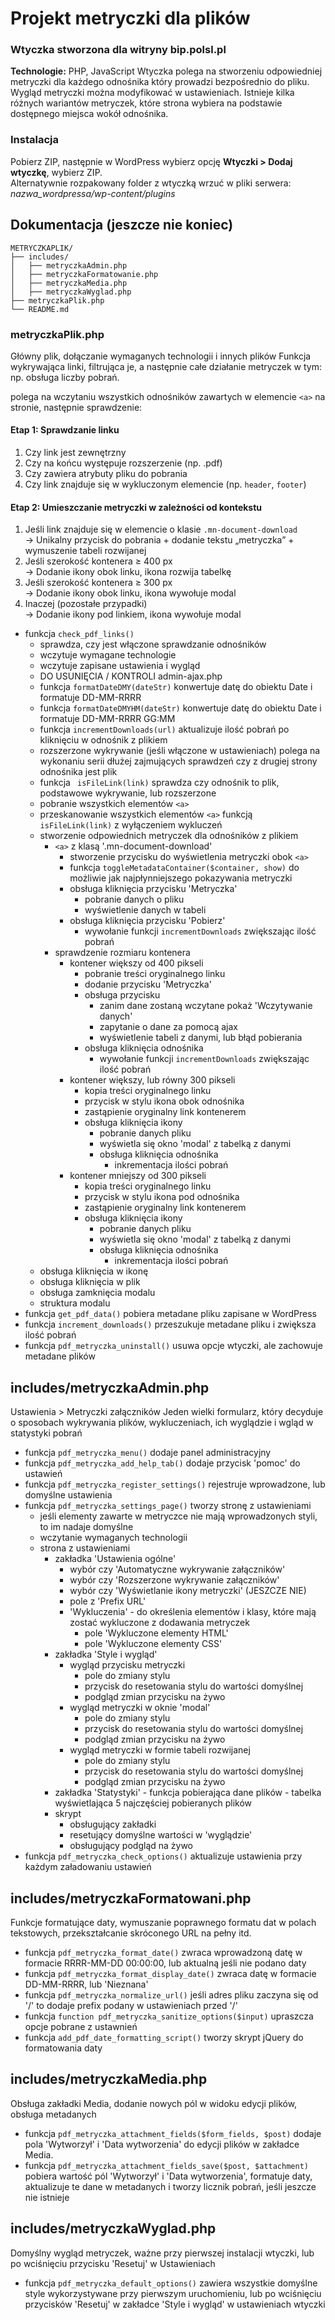 # Projekt metryczki dla plików

### Wtyczka stworzona dla witryny bip.polsl.pl

**Technologie:** PHP, JavaScript
Wtyczka polega na stworzeniu odpowiedniej metryczki dla każdego odnośnika który prowadzi bezpośrednio do pliku.
Wygląd metryczki można modyfikować w ustawieniach.
Istnieje kilka różnych wariantów metryczek, które strona wybiera na podstawie dostępnego miejsca wokół odnośnika.

### Instalacja

Pobierz ZIP, następnie w WordPress wybierz opcję **Wtyczki > Dodaj wtyczkę**, wybierz ZIP.  
Alternatywnie rozpakowany folder z wtyczką wrzuć w pliki serwera:  
*nazwa_wordpressa/wp-content/plugins*

## Dokumentacja (jeszcze nie koniec)

```
METRYCZKAPLIK/
├── includes/
│   ├── metryczkaAdmin.php
│   ├── metryczkaFormatowanie.php
│   ├── metryczkaMedia.php
│   ├── metryczkaWyglad.php
├── metryczkaPlik.php
└── README.md
```
### metryczkaPlik.php
Główny plik, dołączanie wymaganych technologii i innych plików
Funkcja wykrywająca linki, filtrująca je, a następnie całe działanie metryczek w tym: np. obsługa liczby pobrań.

polega na wczytaniu wszystkich odnośników zawartych w elemencie `<a>` na stronie, następnie sprawdzenie:

#### Etap 1: Sprawdzanie linku

1. Czy link jest zewnętrzny  
2. Czy na końcu występuje rozszerzenie (np. .pdf)  
3. Czy zawiera atrybuty pliku do pobrania  
4. Czy link znajduje się w wykluczonym elemencie (np. `header`, `footer`)  

#### Etap 2: Umieszczanie metryczki w zależności od kontekstu

1. Jeśli link znajduje się w elemencie o klasie `.mn-document-download`  
   → Unikalny przycisk do pobrania + dodanie tekstu „metryczka” + wymuszenie tabeli rozwijanej  
2. Jeśli szerokość kontenera ≥ 400 px  
   → Dodanie ikony obok linku, ikona rozwija tabelkę  
3. Jeśli szerokość kontenera ≥ 300 px  
   → Dodanie ikony obok linku, ikona wywołuje modal  
4. Inaczej (pozostałe przypadki)  
   → Dodanie ikony pod linkiem, ikona wywołuje modal  

- funkcja `check_pdf_links()`
   - sprawdza, czy jest włączone sprawdzanie odnośników
   - wczytuje wymagane technologie
   - wczytuje zapisane ustawienia i wygląd
   - DO USUNIĘCIA / KONTROLI admin-ajax.php
   - funkcja `formatDateDMY(dateStr)` konwertuje datę do obiektu Date i formatuje DD-MM-RRRR
   - funkcja `formatDateDMYHM(dateStr)` konwertuje datę do obiektu Date i formatuje DD-MM-RRRR GG:MM
   - funkcja `incrementDownloads(url)` aktualizuje ilość pobrań po kliknięciu w odnośnik z plikiem
   - rozszerzone wykrywanie (jeśli włączone w ustawieniach) polega na wykonaniu serii dłużej zajmujących sprawdzeń czy z drugiej strony odnośnika jest plik
   - funkcja ` isFileLink(link)` sprawdza czy odnośnik to plik, podstawowe wykrywanie, lub rozszerzone
   - pobranie wszystkich elementów `<a>`
   - przeskanowanie wszystkich elementów `<a>` funkcją ` isFileLink(link)` z wyłączeniem wykluczeń
   - stworzenie odpowiednich metryczek dla odnośników z plikiem
      - `<a>` z klasą '.mn-document-download'
         - stworzenie przycisku do wyświetlenia metryczki obok `<a>`
         - funkcja `toggleMetadataContainer($container, show)` do możliwie jak najpłynniejszego pokazywania metryczki
         - obsługa kliknięcia przycisku 'Metryczka'
            - pobranie danych o pliku
            - wyświetlenie danych w tabeli
         - obsługa kliknięcia przycisku 'Pobierz'
            - wywołanie funkcji `incrementDownloads` zwiększając ilość pobrań
      - sprawdzenie rozmiaru kontenera
         - kontener większy od 400 pikseli
            - pobranie treści oryginalnego linku
            - dodanie przycisku 'Metryczka'
            - obsługa przycisku
               - zanim dane zostaną wczytane pokaż 'Wczytywanie danych'
               - zapytanie o dane za pomocą ajax
               - wyświetlenie tabeli z danymi, lub błąd pobierania
            - obsługa kliknięcia odnośnika
               - wywołanie funkcji `incrementDownloads` zwiększając ilość pobrań
         - kontener większy, lub równy 300 pikseli
            - kopia treści oryginalnego linku
            - przycisk w stylu ikona obok odnośnika
            - zastąpienie oryginalny link kontenerem
            - obsługa kliknięcia ikony
               - pobranie danych pliku
               - wyświetla się okno 'modal' z tabelką z danymi
               - obsługa kliknięcia odnośnika
                  - inkrementacja ilości pobrań
         - kontener mniejszy od 300 pikseli
            - kopia treści oryginalnego linku
            - przycisk w stylu ikona pod odnośnika
            - zastąpienie oryginalny link kontenerem
            - obsługa kliknięcia ikony
               - pobranie danych pliku
               - wyświetla się okno 'modal' z tabelką z danymi
               - obsługa kliknięcia odnośnika
                  - inkrementacja ilości pobrań
   - obsługa kliknięcia w ikonę
   - obsługa kliknięcia w plik
   - obsługa zamknięcia modalu
   - struktura modalu
- funkcja `get_pdf_data()` pobiera metadane pliku zapisane w WordPress
- funkcja `increment_downloads()` przeszukuje metadane pliku i zwiększa ilość pobrań
- funkcja `pdf_metryczka_uninstall()` usuwa opcje wtyczki, ale zachowuje metadane plików

## includes/metryczkaAdmin.php
Ustawienia > Metryczki załączników
Jeden wielki formularz, który decyduje o sposobach wykrywania plików, wykluczeniach, ich wyglądzie i wgląd w statystyki pobrań

- funkcja `pdf_metryczka_menu()` dodaje panel administracyjny
- funkcja `pdf_metryczka_add_help_tab()` dodaje przycisk 'pomoc' do ustawień
- funkcja `pdf_metryczka_register_settings()` rejestruje wprowadzone, lub domyślne ustawienia
- funkcja `pdf_metryczka_settings_page()` tworzy stronę z ustawieniami
   - jeśli elementy zawarte w metryczce nie mają wprowadzonych styli, to im nadaje domyślne
   - wczytanie wymaganych technologii
   - strona z ustawieniami
      - zakładka 'Ustawienia ogólne'
         - wybór czy 'Automatyczne wykrywanie załączników'
         - wybór czy 'Rozszerzone wykrywanie załączników'
         - wybór czy 'Wyświetlanie ikony metryczki' (JESZCZE NIE)
         - pole z 'Prefix URL'
         - 'Wykluczenia' - do określenia elementów i klasy, które mają zostać wykluczone z dodawania metryczek
            - pole 'Wykluczone elementy HTML'
            - pole 'Wykluczone elementy CSS'
      - zakładka 'Style i wygląd'
         - wygląd przycisku metryczki
            - pole do zmiany stylu
            - przycisk do resetowania stylu do wartości domyślnej
            - podgląd zmian przycisku na żywo
         - wygląd metryczki w oknie 'modal'
            - pole do zmiany stylu
            - przycisk do resetowania stylu do wartości domyślnej
            - podgląd zmian przycisku na żywo
         - wygląd metryczki w formie tabeli rozwijanej
            - pole do zmiany stylu
            - przycisk do resetowania stylu do wartości domyślnej
            - podgląd zmian przycisku na żywo
      - zakładka 'Statystyki'
            - funkcja pobierająca dane plików
            - tabelka wyświetlająca 5 najczęściej pobieranych plików
      - skrypt
         - obsługujący zakładki
         - resetujący domyślne wartości w 'wyglądzie'
         - obsługujący podgląd na żywo
- funkcja `pdf_metryczka_check_options()` aktualizuje ustawienia przy każdym załadowaniu ustawień

## includes/metryczkaFormatowani.php
Funkcje formatujące daty, wymuszanie poprawnego formatu dat w polach tekstowych, przekształcanie skróconego URL na pełny itd.

- funkcja `pdf_metryczka_format_date()` zwraca wprowadzoną datę w formacie RRRR-MM-DD 00:00:00, lub aktualną jeśli nie podano daty
- funkcja `pdf_metryczka_format_display_date()` zwraca datę w formacie DD-MM-RRRR, lub 'Nieznana'
- funkcja `pdf_metryczka_normalize_url()` jeśli adres pliku zaczyna się od '/' to dodaje prefix podany w ustawieniach przed '/'
- funkcja `function pdf_metryczka_sanitize_options($input)` upraszcza opcje pobrane z ustawnień
- funkcja `add_pdf_date_formatting_script()` tworzy skrypt jQuery do formatowania daty

## includes/metryczkaMedia.php
Obsługa zakładki Media, dodanie nowych pól w widoku edycji plików, obsługa metadanych

- funkcja `pdf_metryczka_attachment_fields($form_fields, $post)` dodaje pola 'Wytworzył' i 'Data wytworzenia' do edycji plików w zakładce Media.
- funkcja `pdf_metryczka_attachment_fields_save($post, $attachment)` pobiera wartość pól 'Wytworzył' i 'Data wytworzenia', formatuje daty, aktualizuje te dane w metadanych i tworzy licznik pobrań, jeśli jeszcze nie istnieje

## includes/metryczkaWyglad.php
Domyślny wygląd metryczek, ważne przy pierwszej instalacji wtyczki, lub po wciśnięciu przycisku 'Resetuj' w Ustawieniach

- funkcja `pdf_metryczka_default_options()` zawiera wszystkie domyślne style wykorzystywane przy pierwszym uruchomieniu, lub po wciśnięciu przycisków 'Resetuj' w zakładce 'Style i wygląd' w ustawieniach wtyczki
